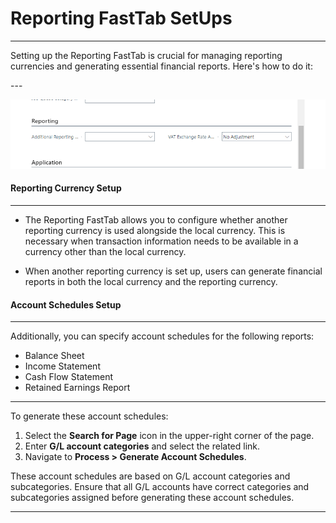 # Reporting FastTab SetUps
---

<div class="customized-intro-container" id="introduction">
    <p>Setting up the Reporting FastTab is crucial for managing reporting currencies and generating essential financial reports. Here's how to do it:</p>
</div>
---

![alt text](image-6.png)

#### Reporting Currency Setup
---

- The Reporting FastTab allows you to configure whether another reporting currency is used alongside the local currency. This is necessary when transaction information needs to be available in a currency other than the local currency.

- When another reporting currency is set up, users can generate financial reports in both the local currency and the reporting currency.

#### Account Schedules Setup
---

Additionally, you can specify account schedules for the following reports:

- Balance Sheet
- Income Statement
- Cash Flow Statement
- Retained Earnings Report


---
To generate these account schedules:

1. Select the **Search for Page** icon in the upper-right corner of the page.
2. Enter **G/L account categories** and select the related link.
3. Navigate to **Process > Generate Account Schedules**.

These account schedules are based on G/L account categories and subcategories. Ensure that all G/L accounts have correct categories and subcategories assigned before generating these account schedules.

---
